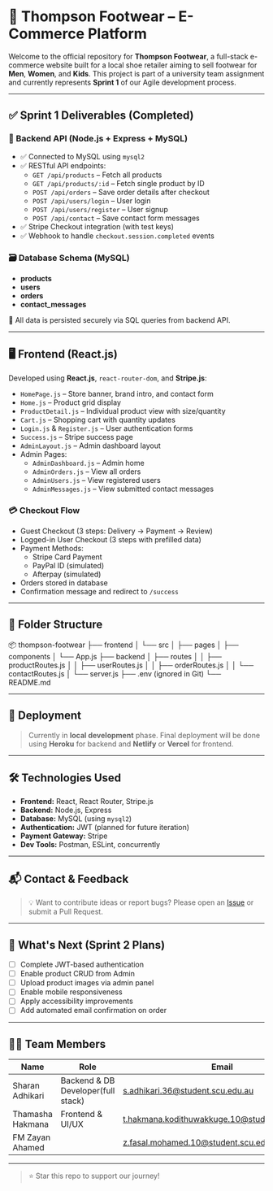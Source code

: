 # 👟 Thompson Footwear – E-Commerce Platform

Welcome to the official repository for **Thompson Footwear**, a full-stack e-commerce website built for a local shoe retailer aiming to sell footwear for **Men**, **Women**, and **Kids**. This project is part of a university team assignment and currently represents **Sprint 1** of our Agile development process.

---

## ✅ Sprint 1 Deliverables (Completed)

### 🔧 Backend API (Node.js + Express + MySQL)

- ✅ Connected to MySQL using `mysql2`
- ✅ RESTful API endpoints:
  - `GET /api/products` – Fetch all products
  - `GET /api/products/:id` – Fetch single product by ID
  - `POST /api/orders` – Save order details after checkout
  - `POST /api/users/login` – User login
  - `POST /api/users/register` – User signup
  - `POST /api/contact` – Save contact form messages
- ✅ Stripe Checkout integration (with test keys)
- ✅ Webhook to handle `checkout.session.completed` events

### 🗃️ Database Schema (MySQL)

- **products**
- **users**
- **orders**
- **contact_messages**

💾 All data is persisted securely via SQL queries from backend API.

---

## 🖥️ Frontend (React.js)

Developed using **React.js**, `react-router-dom`, and **Stripe.js**:

- `HomePage.js` – Store banner, brand intro, and contact form
- `Home.js` – Product grid display
- `ProductDetail.js` – Individual product view with size/quantity
- `Cart.js` – Shopping cart with quantity updates
- `Login.js` & `Register.js` – User authentication forms
- `Success.js` – Stripe success page
- `AdminLayout.js` – Admin dashboard layout
- Admin Pages:
  - `AdminDashboard.js` – Admin home
  - `AdminOrders.js` – View all orders
  - `AdminUsers.js` – View registered users
  - `AdminMessages.js` – View submitted contact messages

### 💳 Checkout Flow

- Guest Checkout (3 steps: Delivery → Payment → Review)
- Logged-in User Checkout (3 steps with prefilled data)
- Payment Methods:
  - Stripe Card Payment
  - PayPal ID (simulated)
  - Afterpay (simulated)
- Orders stored in database
- Confirmation message and redirect to `/success`

---

## 📁 Folder Structure

📦 thompson-footwear
├── frontend
│ └── src
│ ├── pages
│ ├── components
│ └── App.js
├── backend
│ ├── routes
│ │ ├── productRoutes.js
│ │ ├── userRoutes.js
│ │ ├── orderRoutes.js
│ │ └── contactRoutes.js
│ └── server.js
├── .env (ignored in Git)
└── README.md


---

## 🚀 Deployment

> Currently in **local development** phase. Final deployment will be done using **Heroku** for backend and **Netlify** or **Vercel** for frontend.

---

## 🛠️ Technologies Used

- **Frontend:** React, React Router, Stripe.js
- **Backend:** Node.js, Express
- **Database:** MySQL (using `mysql2`)
- **Authentication:** JWT (planned for future iteration)
- **Payment Gateway:** Stripe
- **Dev Tools:** Postman, ESLint, concurrently

---

## 📬 Contact & Feedback

> 💡 Want to contribute ideas or report bugs?
Please open an [Issue](https://github.com/yourusername/thompson-footwear/issues) or submit a Pull Request.

---

## 📅 What's Next (Sprint 2 Plans)

- [ ] Complete JWT-based authentication
- [ ] Enable product CRUD from Admin
- [ ] Upload product images via admin panel
- [ ] Enable mobile responsiveness
- [ ] Apply accessibility improvements
- [ ] Add automated email confirmation on order

---

## 👨‍💻 Team Members

| Name               | Role                   | Email                                  |
|--------------------|------------------------|----------------------------------------|
| Sharan Adhikari    | Backend & DB Developer(full stack) | s.adhikari.36@student.scu.edu.au       |
| Thamasha Hakmana   | Frontend & UI/UX       | t.hakmana.kodithuwakkuge.10@student.scu.edu.au |
| FM Zayan Ahamed    | | z.fasal.mohamed.10@student.scu.edu.au  |

---

> ⭐ Star this repo to support our journey!

